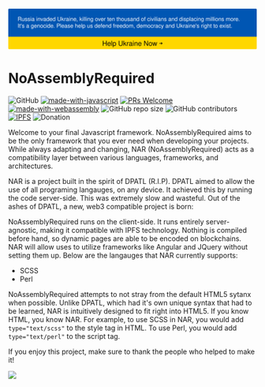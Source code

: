 [![Stand With Ukraine](https://raw.githubusercontent.com/vshymanskyy/StandWithUkraine/main/banner2-direct.svg)](https://stand-with-ukraine.pp.ua)
# NoAssemblyRequired
![GitHub](https://img.shields.io/github/license/awholegnuworld/NoAssemblyRequired?style=for-the-badge)
[![made-with-javascript](https://img.shields.io/badge/Made%20with-JS-blue?style=for-the-badge&logo=javascript&logoColor=lightgrey)](https://www.javascript.com)
[![PRs Welcome](https://img.shields.io/badge/PRs-Welcome-brightgreen?style=for-the-badge&logo=git&logoColor=lightgrey)](http://makeapullrequest.com)
[![made-with-webassembly](https://img.shields.io/badge/Made%20with-WASM-purple?style=for-the-badge&logo=webassembly&logoColor=lightgrey)](https://webassembly.org/)
![GitHub repo size](https://img.shields.io/github/repo-size/awholegnuworld/NoAssemblyRequired?style=for-the-badge)
![GitHub contributors](https://img.shields.io/github/contributors/awholegnuworld/NoAssemblyRequired?style=for-the-badge)
[![IPFS](https://img.shields.io/badge/Use%20with-IPFS-9cf?style=for-the-badge&logo=ipfs)](https://ipfs.io)
![Donation](https://img.shields.io/badge/BTC-bc1pgmp50hn85wx29akdl8pjvmxljgfn0etmf2xhukwq0mttexju3kaql75tz7-orange?style=for-the-badge&logo=bitcoin)

Welcome to your final Javascript framework. NoAssemblyRequired aims to be the only framework that you ever need when developing your projects. While always adapting and changing, NAR (NoAssemblyRequired) acts as a compatibility layer between various languages, frameworks, and architectures.

NAR is a project built in the spirit of DPATL (R.I.P). DPATL aimed to allow the use of all programing langauges, on any device. It achieved this by running the code server-side. This was extremely slow and wasteful. Out of the ashes of DPATL, a new, web3 compatible project is born:

NoAssemblyRequired runs on the client-side. It runs entirely server-agnostic, making it compatible with IPFS technology. Nothing is compiled before hand, so dynamic pages are able to be encoded on blockchains. NAR will allow uses to utilize frameworks like Angular and JQuery without setting them up. Below are the langauges that NAR currently supports:
* SCSS
* Perl

NoAssemblyRequired attempts to not stray from the default HTML5 sytanx when possible. Unlike DPATL, which had it's own unique syntax that had to be learned, NAR is intuitively designed to fit right into HTML5. If you know HTML, you know NAR. For example, to use SCSS in NAR, you would add ```type="text/scss"``` to the style tag in HTML. To use Perl, you would add ```type="text/perl"``` to the script tag.

If you enjoy this project, make sure to thank the people who helped to make it!

<a href="https://github.com/awholegnuworld/NoAssemblyRequired/graphs/contributors">
  <img src="https://contrib.rocks/image?repo=awholegnuworld/NoAssemblyRequired" />
</a>
